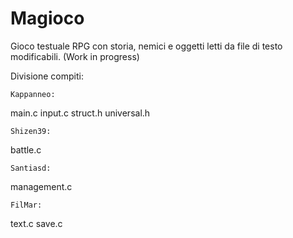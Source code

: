 # Magioco
Gioco testuale RPG con storia, nemici e oggetti letti da file di testo modificabili. (Work in progress)

Divisione compiti:

    Kappanneo: 
main.c input.c struct.h universal.h

    Shizen39:
battle.c

    Santiasd:
management.c

    FilMar:
text.c save.c

